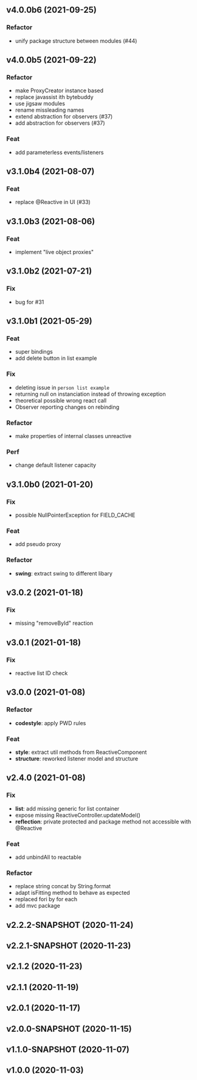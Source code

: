 ## v4.0.0b6 (2021-09-25)

### Refactor

- unify package structure between modules (#44)

## v4.0.0b5 (2021-09-22)

### Refactor

- make ProxyCreator instance based
- replace javassist ith bytebuddy
- use jigsaw modules
- rename missleading names
- extend abstraction for observers (#37)
- add abstraction for observers (#37)

### Feat

- add parameterless events/listeners

## v3.1.0b4 (2021-08-07)

### Feat

- replace @Reactive in UI (#33)

## v3.1.0b3 (2021-08-06)

### Feat

- implement "live object proxies"

## v3.1.0b2 (2021-07-21)

### Fix

- bug for #31

## v3.1.0b1 (2021-05-29)

### Feat

- super bindings
- add delete button in list example

### Fix

- deleting issue in `person list example`
- returning null on instanciation instead of throwing exception
- theoretical possible wrong react call
- Observer reporting changes on rebinding

### Refactor

- make properties of internal classes unreactive

### Perf

- change default listener capacity

## v3.1.0b0 (2021-01-20)

### Fix

- possible NullPointerException for FIELD_CACHE

### Feat

- add pseudo proxy

### Refactor

- **swing**: extract swing to different libary

## v3.0.2 (2021-01-18)

### Fix

- missing "removeById" reaction

## v3.0.1 (2021-01-18)

### Fix

- reactive list ID check

## v3.0.0 (2021-01-08)

### Refactor

- **codestyle**: apply PWD rules

### Feat

- **style**: extract util methods from ReactiveComponent
- **structure**: reworked listener model and structure

## v2.4.0 (2021-01-08)

### Fix

- **list**: add missing generic for list container
- expose missing ReactiveController.updateModel()
- **reflection**: private protected and package method not accessible with @Reactive

### Feat

- add unbindAll to reactable

### Refactor

- replace string concat by String.format
- adapt isFitting method to behave as expected
- replaced fori by for each
- add mvc package

## v2.2.2-SNAPSHOT (2020-11-24)

## v2.2.1-SNAPSHOT (2020-11-23)

## v2.1.2 (2020-11-23)

## v2.1.1 (2020-11-19)

## v2.0.1 (2020-11-17)

## v2.0.0-SNAPSHOT (2020-11-15)

## v1.1.0-SNAPSHOT (2020-11-07)

## v1.0.0 (2020-11-03)
